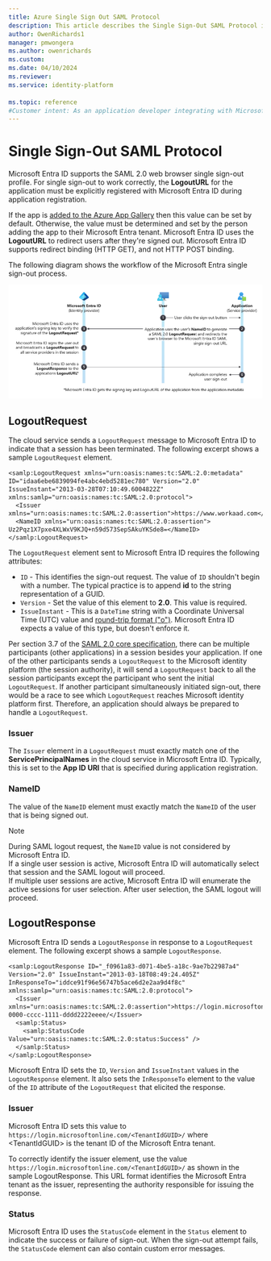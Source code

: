 ```yaml
---
title: Azure Single Sign Out SAML Protocol
description: This article describes the Single Sign-Out SAML Protocol in Microsoft Entra ID
author: OwenRichards1
manager: pmwongera
ms.author: owenrichards
ms.custom:
ms.date: 04/10/2024
ms.reviewer: 
ms.service: identity-platform

ms.topic: reference
#Customer intent: As an application developer integrating with Microsoft Entra ID, I want to understand the workflow and requirements for implementing the single sign-out SAML protocol, so that I can correctly register the LogoutURL and handle the LogoutRequest and LogoutResponse messages.
---
```


# Single Sign-Out SAML Protocol

Microsoft Entra ID supports the SAML 2.0 web browser single sign-out profile. For single sign-out to work correctly, the **LogoutURL** for the application must be explicitly registered with Microsoft Entra ID during application registration. 

If the app is [added to the Azure App Gallery](~/identity/enterprise-apps/v2-howto-app-gallery-listing.md) then this value can be set by default. Otherwise, the value must be determined and set by the person adding the app to their Microsoft Entra tenant. Microsoft Entra ID uses the **LogoutURL** to redirect users after they're signed out. Microsoft Entra ID supports redirect binding (HTTP GET), and not HTTP POST binding.

The following diagram shows the workflow of the Microsoft Entra single sign-out process.

[![Screenshot of the Microsoft Entra Single Sign Out Workflow.](./media/single-sign-out-saml-protocol/saml-single-sign-out-workflow.png)](./media/single-sign-out-saml-protocol/saml-single-sign-out-workflow.png#lightbox)

## LogoutRequest

The cloud service sends a `LogoutRequest` message to Microsoft Entra ID to indicate that a session has been terminated. The following excerpt shows a sample `LogoutRequest` element.

```
<samlp:LogoutRequest xmlns="urn:oasis:names:tc:SAML:2.0:metadata" ID="idaa6ebe6839094fe4abc4ebd5281ec780" Version="2.0" IssueInstant="2013-03-28T07:10:49.6004822Z" xmlns:samlp="urn:oasis:names:tc:SAML:2.0:protocol">
  <Issuer xmlns="urn:oasis:names:tc:SAML:2.0:assertion">https://www.workaad.com</Issuer>
  <NameID xmlns="urn:oasis:names:tc:SAML:2.0:assertion"> Uz2Pqz1X7pxe4XLWxV9KJQ+n59d573SepSAkuYKSde8=</NameID>
</samlp:LogoutRequest>
```

The `LogoutRequest` element sent to Microsoft Entra ID requires the following attributes:

* `ID` - This identifies the sign-out request. The value of `ID` shouldn't begin with a number. The typical practice is to append **id** to the string representation of a GUID.
* `Version` - Set the value of this element to **2.0**. This value is required.
* `IssueInstant` - This is a `DateTime` string with a Coordinate Universal Time (UTC) value and [round-trip format ("o")](/dotnet/standard/base-types/standard-date-and-time-format-strings). Microsoft Entra ID expects a value of this type, but doesn't enforce it.

Per section 3.7 of the [SAML 2.0 core specification](http://docs.oasis-open.org/security/saml/v2.0/saml-core-2.0-os.pdf), there can be multiple participants (other applications) in a session besides your application. If one of the other participants sends a `LogoutRequest` to the Microsoft identity platform (the session authority), it will send a `LogoutRequest` back to all the session participants except the participant who sent the initial `LogoutRequest`. If another participant simultaneously initiated sign-out, there would be a race to see which `LogoutRequest` reaches Microsoft identity platform first. Therefore, an application should always be prepared to handle a `LogoutRequest`.

### Issuer

The `Issuer` element in a `LogoutRequest` must exactly match one of the **ServicePrincipalNames** in the cloud service in Microsoft Entra ID. Typically, this is set to the **App ID URI** that is specified during application registration.

### NameID
The value of the `NameID` element must exactly match the `NameID` of the user that is being signed out. 

> [!NOTE]
> During SAML logout request, the `NameID` value is not considered by Microsoft Entra ID.  
> If a single user session is active, Microsoft Entra ID will automatically select that session and the SAML logout will proceed.  
> If multiple user sessions are active, Microsoft Entra ID will enumerate the active sessions for user selection. After user selection, the SAML logout will proceed.

## LogoutResponse

Microsoft Entra ID sends a `LogoutResponse` in response to a `LogoutRequest` element. The following excerpt shows a sample `LogoutResponse`.

```
<samlp:LogoutResponse ID="_f0961a83-d071-4be5-a18c-9ae7b22987a4" Version="2.0" IssueInstant="2013-03-18T08:49:24.405Z" InResponseTo="iddce91f96e56747b5ace6d2e2aa9d4f8c" xmlns:samlp="urn:oasis:names:tc:SAML:2.0:protocol">
  <Issuer xmlns="urn:oasis:names:tc:SAML:2.0:assertion">https://login.microsoftonline.com/aaaabbbb-0000-cccc-1111-dddd2222eeee/</Issuer>
  <samlp:Status>
    <samlp:StatusCode Value="urn:oasis:names:tc:SAML:2.0:status:Success" />
  </samlp:Status>
</samlp:LogoutResponse>

```

Microsoft Entra ID sets the `ID`, `Version` and `IssueInstant` values in the `LogoutResponse` element. It also sets the `InResponseTo` element to the value of the `ID` attribute of the `LogoutRequest` that elicited the response.

### Issuer

Microsoft Entra ID sets this value to `https://login.microsoftonline.com/<TenantIdGUID>/` where \<TenantIdGUID> is the tenant ID of the Microsoft Entra tenant. 

To correctly identify the issuer element, use the value `https://login.microsoftonline.com/<TenantIdGUID>/` as shown in the sample LogoutResponse. This URL format identifies the Microsoft Entra tenant as the issuer, representing the authority responsible for issuing the response.

### Status
Microsoft Entra ID uses the `StatusCode` element in the `Status` element to indicate the success or failure of sign-out. When the sign-out attempt fails, the `StatusCode` element can also contain custom error messages.
